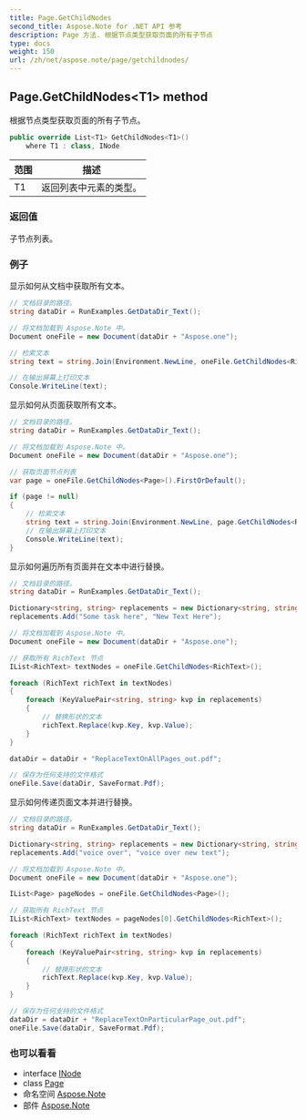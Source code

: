 ```yaml
---
title: Page.GetChildNodes
second_title: Aspose.Note for .NET API 参考
description: Page 方法. 根据节点类型获取页面的所有子节点
type: docs
weight: 150
url: /zh/net/aspose.note/page/getchildnodes/
---
```

## Page.GetChildNodes&lt;T1&gt; method

根据节点类型获取页面的所有子节点。

```csharp
public override List<T1> GetChildNodes<T1>()
    where T1 : class, INode
```

| 范围 | 描述 |
| --- | --- |
| T1 | 返回列表中元素的类型。 |

### 返回值

子节点列表。

### 例子

显示如何从文档中获取所有文本。

```csharp
// 文档目录的路径。
string dataDir = RunExamples.GetDataDir_Text();

// 将文档加载到 Aspose.Note 中。
Document oneFile = new Document(dataDir + "Aspose.one");

// 检索文本
string text = string.Join(Environment.NewLine, oneFile.GetChildNodes<RichText>().Select(e => e.Text)) + Environment.NewLine;

// 在输出屏幕上打印文本
Console.WriteLine(text);
```

显示如何从页面获取所有文本。

```csharp
// 文档目录的路径。
string dataDir = RunExamples.GetDataDir_Text();

// 将文档加载到 Aspose.Note 中。
Document oneFile = new Document(dataDir + "Aspose.one");

// 获取页面节点列表
var page = oneFile.GetChildNodes<Page>().FirstOrDefault();

if (page != null)
{
    // 检索文本
    string text = string.Join(Environment.NewLine, page.GetChildNodes<RichText>().Select(e => e.Text)) + Environment.NewLine;
    // 在输出屏幕上打印文本
    Console.WriteLine(text);
}
```

显示如何遍历所有页面并在文本中进行替换。

```csharp
// 文档目录的路径。
string dataDir = RunExamples.GetDataDir_Text();

Dictionary<string, string> replacements = new Dictionary<string, string>();
replacements.Add("Some task here", "New Text Here");

// 将文档加载到 Aspose.Note 中。
Document oneFile = new Document(dataDir + "Aspose.one");

// 获取所有 RichText 节点
IList<RichText> textNodes = oneFile.GetChildNodes<RichText>();

foreach (RichText richText in textNodes)
{
    foreach (KeyValuePair<string, string> kvp in replacements)
    {
        // 替换形状的文本
        richText.Replace(kvp.Key, kvp.Value);
    }
}

dataDir = dataDir + "ReplaceTextOnAllPages_out.pdf";

// 保存为任何支持的文件格式
oneFile.Save(dataDir, SaveFormat.Pdf);
```

显示如何传递页面文本并进行替换。

```csharp
// 文档目录的路径。
string dataDir = RunExamples.GetDataDir_Text();

Dictionary<string, string> replacements = new Dictionary<string, string>();
replacements.Add("voice over", "voice over new text");

// 将文档加载到 Aspose.Note 中。
Document oneFile = new Document(dataDir + "Aspose.one");

IList<Page> pageNodes = oneFile.GetChildNodes<Page>();

// 获取所有 RichText 节点
IList<RichText> textNodes = pageNodes[0].GetChildNodes<RichText>();

foreach (RichText richText in textNodes)
{
    foreach (KeyValuePair<string, string> kvp in replacements)
    {
        // 替换形状的文本
        richText.Replace(kvp.Key, kvp.Value);
    }
}

// 保存为任何支持的文件格式
dataDir = dataDir + "ReplaceTextOnParticularPage_out.pdf";
oneFile.Save(dataDir, SaveFormat.Pdf);
```

### 也可以看看

* interface [INode](../../inode/)
* class [Page](../)
* 命名空间 [Aspose.Note](../../page/)
* 部件 [Aspose.Note](../../../)


